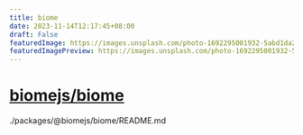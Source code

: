 ```yaml
---
title: biome
date: 2023-11-14T12:17:45+08:00
draft: False
featuredImage: https://images.unsplash.com/photo-1692295001932-5abd1da2c509?ixid=M3w0NjAwMjJ8MHwxfHJhbmRvbXx8fHx8fHx8fDE2OTk5MzUzMDB8&ixlib=rb-4.0.3
featuredImagePreview: https://images.unsplash.com/photo-1692295001932-5abd1da2c509?ixid=M3w0NjAwMjJ8MHwxfHJhbmRvbXx8fHx8fHx8fDE2OTk5MzUzMDB8&ixlib=rb-4.0.3
---
```


# [biomejs/biome](https://github.com/biomejs/biome)

./packages/@biomejs/biome/README.md